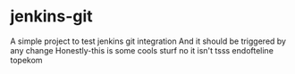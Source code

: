 # jenkins-git

A simple project to test jenkins git integration
And it should be triggered by any change
Honestly-this is some cools sturf
no it isn't
tsss endofteline
topekom
